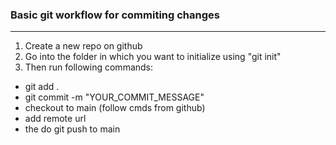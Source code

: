 ### Basic git workflow for commiting changes
---

1. Create a new repo on github
2. Go into the folder in which you want to initialize using "git init"
3. Then run following commands:
  - git add .
  - git commit -m "YOUR_COMMIT_MESSAGE"
  - checkout to main (follow cmds from github)
  - add remote url
  - the do git push to main
